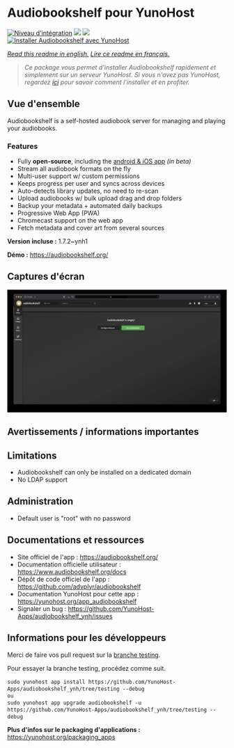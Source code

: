 # Audiobookshelf pour YunoHost

[![Niveau d'intégration](https://dash.yunohost.org/integration/audiobookshelf.svg)](https://dash.yunohost.org/appci/app/audiobookshelf) ![](https://ci-apps.yunohost.org/ci/badges/audiobookshelf.status.svg) ![](https://ci-apps.yunohost.org/ci/badges/audiobookshelf.maintain.svg)  
[![Installer Audiobookshelf avec YunoHost](https://install-app.yunohost.org/install-with-yunohost.svg)](https://install-app.yunohost.org/?app=audiobookshelf)

*[Read this readme in english.](./README.md)*
*[Lire ce readme en français.](./README_fr.md)*

> *Ce package vous permet d'installer Audiobookshelf rapidement et simplement sur un serveur YunoHost.
Si vous n'avez pas YunoHost, regardez [ici](https://yunohost.org/#/install) pour savoir comment l'installer et en profiter.*

## Vue d'ensemble

Audiobookshelf is a self-hosted audiobook server for managing and playing your audiobooks.

### Features

* Fully **open-source**, including the [android & iOS app](https://github.com/advplyr/audiobookshelf-app) *(in beta)*
* Stream all audiobook formats on the fly
* Multi-user support w/ custom permissions
* Keeps progress per user and syncs across devices
* Auto-detects library updates, no need to re-scan
* Upload audiobooks w/ bulk upload drag and drop folders
* Backup your metadata + automated daily backups
* Progressive Web App (PWA)
* Chromecast support on the web app
* Fetch metadata and cover art from several sources

**Version incluse :** 1.7.2~ynh1

**Démo :** https://audiobookshelf.org/

## Captures d'écran

![](./doc/screenshots/example.jpg)

## Avertissements / informations importantes

## Limitations

* Audiobookshelf can only be installed on a dedicated domain
* No LDAP support

## Administration

* Default user is "root" with no password

## Documentations et ressources

* Site officiel de l'app : https://audiobookshelf.org/
* Documentation officielle utilisateur : https://www.audiobookshelf.org/docs
* Dépôt de code officiel de l'app : https://github.com/advplyr/audiobookshelf
* Documentation YunoHost pour cette app : https://yunohost.org/app_audiobookshelf
* Signaler un bug : https://github.com/YunoHost-Apps/audiobookshelf_ynh/issues

## Informations pour les développeurs

Merci de faire vos pull request sur la [branche testing](https://github.com/YunoHost-Apps/audiobookshelf_ynh/tree/testing).

Pour essayer la branche testing, procédez comme suit.
```
sudo yunohost app install https://github.com/YunoHost-Apps/audiobookshelf_ynh/tree/testing --debug
ou
sudo yunohost app upgrade audiobookshelf -u https://github.com/YunoHost-Apps/audiobookshelf_ynh/tree/testing --debug
```

**Plus d'infos sur le packaging d'applications :** https://yunohost.org/packaging_apps